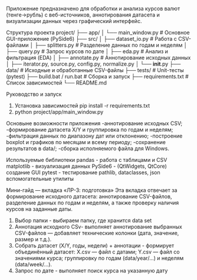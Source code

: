 Приложение предназначено для обработки и анализа курсов валют (тенге→рубль) с веб-источников, аннотирования датасета и визуализации данных через графический интерфейс.

Структура проекта
project/
├── app/
│   └── main_window.py         # Основное GUI-приложение (PySide6)
├── src/
│   ├── dataset_io.py          # Работа с CSV-файлами
│   ├── splitters.py           # Разделение данных по годам и неделям
│   ├── query.py               # Запрос курсов по дате
│   ├── eda.py                 # Анализ и фильтрация (EDA)
│   ├── annotate.py            # Аннотирование исходных данных
│   ├── iterator.py, source.py, config.py, normalize.py
│   └── __init__.py
├── data/                      # Исходные и обработанные CSV-файлы
├── tests/                     # Unit-тесты (pytest)
├── build.bat / run.bat        # Сборка и запуск
├── requirements.txt           # Список зависимостей
└── README.md


Руководство и запуск

1. Установка зависимостей pip install -r requirements.txt
2. python project/app/main_window.py




Основыне возможности приложения
-аннотирование исходных CSV;
-формирование датасета X/Y и группировка по годам и неделям;
-фильтрация данных по диапазону дат или отклонению;
-построение boxplot и графиков по месяцам и всему периоду;
-сохранение результатов в data/;
-сборка исполняемого файла для Windows.

Используемые библиотеки
pandas	- работа с таблицами и CSV
matplotlib - 	визуализация данных
PySide6  - (QtWidgets, QtCore)	создание GUI
pytest	- тестирование
pathlib, dataclasses, json	вспомогательные утилиты



Мини-гайд — вкладка «ЛР-3: подготовка»
Эта вкладка отвечает за формирование исходного датасета:
аннотирование CSV-файлов, разделение данных по годам и неделям, а также проверку наличия курсов на заданные даты.
1. Выбор папки - выбираем папку, где хранится data set
2. Аннотация исходного CSv-  выполняет аннотирование выбранных CSV-файлов — добавляет технические колонки (дата, значение, размер и т.д.).
3. Собрать датасет (X/Y, годы, недели) + аннотации -  формирует объединённый датасет: X.csv — файл с датами; Y.csv — файл со значениями курса; группировку по годам (data/year/…) и неделям (data/week/…).
4. Запрос по дате - выполняет поиск курса на указанную дату
